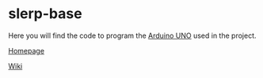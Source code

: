 slerp-base
==========

Here you will find the code to program the [Arduino UNO](http://arduino.cc/en/Main/arduinoBoardUno) used in the project. 


[Homepage](http://slerp.github.io/slerp-base/)

[Wiki](https://github.com/SLERP/slerp-base/wiki)


